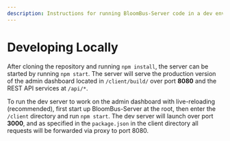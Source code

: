 ```yaml
---
description: Instructions for running BloomBus-Server code in a dev environment.
---
```


# Developing Locally

After cloning the repository and running `npm install`, the server can be started by running `npm start`. The server will serve the production version of the admin dashboard located in `/client/build/` over port **8080** and the REST API services at `/api/*`. 

To run the dev server to work on the admin dashboard with live-reloading \(recommended\), first start up BloomBus-Server at the root, then enter the `/client` directory and run `npm start`. The dev server will launch over port **3000**, and as specified in the `package.json` in the client directory all requests will be forwarded via proxy to port  8080.

